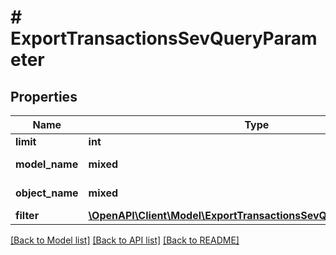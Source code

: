 # # ExportTransactionsSevQueryParameter

## Properties

Name | Type | Description | Notes
------------ | ------------- | ------------- | -------------
**limit** | **int** | Limit export | [optional]
**model_name** | **mixed** | Model name, which is &#39;CheckAccountTransaction&#39; |
**object_name** | **mixed** | Model name, which is &#39;SevQuery&#39; |
**filter** | [**\OpenAPI\Client\Model\ExportTransactionsSevQueryParameterFilter**](ExportTransactionsSevQueryParameterFilter.md) |  | [optional]

[[Back to Model list]](../../README.md#models) [[Back to API list]](../../README.md#endpoints) [[Back to README]](../../README.md)
